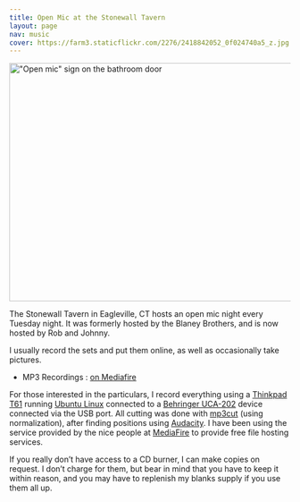 ```yaml
---
title: Open Mic at the Stonewall Tavern
layout: page
nav: music
cover: https://farm3.staticflickr.com/2276/2418842052_0f024740a5_z.jpg
---
```


<a data-flickr-embed="true" data-header="true" data-footer="true"  href="https://www.flickr.com/photos/whatsyourmeme/2418842052/" title="&quot;Open mic&quot; sign on the bathroom door"><img src="https://c5.staticflickr.com/3/2276/2418842052_0f024740a5_z.jpg" width="640" height="426" alt="&quot;Open mic&quot; sign on the bathroom door"></a><script async src="//embedr.flickr.com/assets/client-code.js" charset="utf-8"></script>

The Stonewall Tavern in Eagleville, CT hosts an open mic night every Tuesday night. It was formerly hosted by the Blaney Brothers, and is now hosted by Rob and Johnny.

I usually record the sets and put them online, as well as occasionally take pictures.

*   MP3 Recordings : [on Mediafire](http://www.mediafire.com/folder/7wri472510iac/Open_Mic_at_the_Stonewall_Tavern)

For those interested in the particulars, I record everything using a [Thinkpad T61][2] running [Ubuntu Linux][3] connected to a [Behringer UCA-202][4] device connected via the USB port. All cutting was done with [mp3cut][5] (using normalization), after finding positions using [Audacity][6]. I have been using the service provided by the nice people at [MediaFire][7] to provide free file hosting services.

 [2]: http://shop.lenovo.com/us/notebooks/thinkpad/t-series
 [3]: http://www.ubuntu.com/
 [4]: http://www.behringer.com/uca202/index.cfm?lang=eng
 [5]: http://scara.com/mp3cut/
 [6]: http://audacity.sourceforge.net/
 [7]: http://www.mediafire.com/

If you really don’t have access to a CD burner, I can make copies on request. I don’t charge for them, but bear in mind that you have to keep it within reason, and you may have to replenish my blanks supply if you use them all up.

